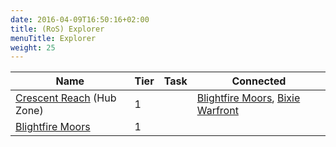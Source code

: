 ```yaml
---
date: 2016-04-09T16:50:16+02:00
title: (RoS) Explorer
menuTitle: Explorer
weight: 25
---
```


|Name|Tier|Task|Connected|
|---|---|---|---|
[Crescent Reach](crescent_reach) (Hub Zone)|1||[Blightfire Moors](blightfire_moors), [Bixie Warfront](/en/cotf/explorer/bixie_warfront)
[Blightfire Moors](blightfire_moors)|1||